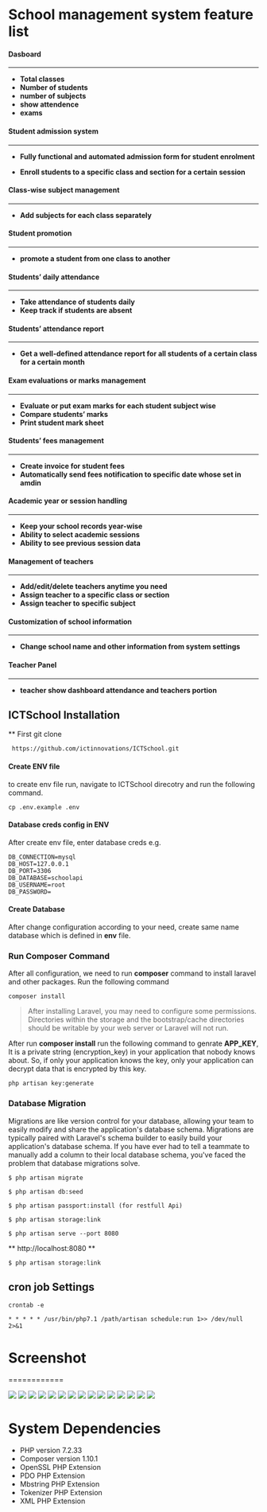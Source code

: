 
School management system feature list
====================================

#### Dasboard
-------------
* __Total classes__
* __Number of students__
* __number of subjects__
* __show attendence__
* __exams__

#### Student admission system 
-----------------------------
* __Fully functional and automated admission form for student enrolment__

* __Enroll students to a specific class and section for a certain session__

#### Class-wise subject management  
----------------------------------
* __Add subjects for each class separately__

#### Student promotion 
-----------------------
* __promote a student from one class to another__

#### Students’ daily attendance  
-------------------------------
* __Take attendance of students daily__
* __Keep track if students are absent__


#### Students’ attendance report  
---------------------------------
* __Get a well-defined attendance report for all students of a certain class for a certain month__

#### Exam evaluations or marks management   
------------------------------------------
* __Evaluate or put exam marks for each student subject wise__
* __Compare students’ marks__
* __Print student mark sheet__

#### Students’ fees management   
-------------------------------
* __Create invoice for student fees__
* __Automatically send fees notification to specific date whose set in amdin__

#### Academic year or session handling    
---------------------------------------
* __Keep your school records year-wise__
* __Ability to select academic sessions__
* __Ability to see previous session data__

#### Management of teachers     
----------------------------
* __Add/edit/delete teachers anytime you need__
* __Assign teacher to a specific class or section__
* __Assign teacher to specific subject__

#### Customization of school information    
-----------------------------------------
* __Change school name and other information from system settings__

#### Teacher Panel    
-------------------
* __teacher show dashboard attendance and teachers portion__

## ICTSchool Installation


** First git clone
```
 https://github.com/ictinnovations/ICTSchool.git
 ```
#### Create ENV file
to create env file run, navigate to ICTSchool direcotry and run the following command.
```
cp .env.example .env
```
#### Database creds config in ENV

After create env file, enter database creds e.g.
```
DB_CONNECTION=mysql
DB_HOST=127.0.0.1
DB_PORT=3306
DB_DATABASE=schoolapi
DB_USERNAME=root
DB_PASSWORD=
```

#### Create Database
After change configuration according to your need, create same name database which is defined in **env** file.

### Run Composer Command
After all configuration, we need to run **composer** command to install laravel and other packages. Run the following command
```
composer install
```
>After installing Laravel, you may need to configure some permissions. Directories within the storage and the bootstrap/cache directories should be writable by your web server or Laravel will not run.

After run **composer install**  run the following command to genrate **APP_KEY**, It is a private string (encryption_key) in your application that nobody knows about. So, if only your application knows the key, only your application can decrypt data that is encrypted by this key.
```
php artisan key:generate
```
### Database Migration
Migrations are like version control for your database, allowing your team to easily modify and share the application's database schema. Migrations are typically paired with Laravel's schema builder to easily build your application's database schema. If you have ever had to tell a teammate to manually add a column to their local database schema, you've faced the problem that database migrations solve.
```
$ php artisan migrate
```
```
$ php artisan db:seed
```
```
$ php artisan passport:install (for restfull Api)
```
```
$ php artisan storage:link
```
```
$ php artisan serve --port 8080
```
**  http://localhost:8080 **
```
$ php artisan storage:link

```
## cron job Settings
```
crontab -e

* * * * * /usr/bin/php7.1 /path/artisan schedule:run 1>> /dev/null 2>&1

```
# Screenshot
============

<img src="screenshoot/Screenshot(21).png" >
<img src="screenshoot/Screenshot(22).png" >
<img src="screenshoot/Screenshot(23).png" >
<img src="screenshoot/Screenshot(24).png" >
<img src="screenshoot/Screenshot(25).png" >
<img src="screenshoot/Screenshot(26).png" >
<img src="screenshoot/Screenshot(27).png" >
<img src="screenshoot/Screenshot(28).png" >
<img src="screenshoot/Screenshot(29).png" >
<img src="screenshoot/Screenshot(30).png" >
<img src="screenshoot/Screenshot(31).png" >
<img src="screenshoot/Screenshot(32).png" >
<img src="screenshoot/Screenshot(34).png" >
<img src="screenshoot/Screenshot(35).png" >
<img src="screenshoot/Screenshot(33).png" >

System Dependencies
===================
- PHP version 7.2.33
- Composer version 1.10.1
- OpenSSL PHP Extension
- PDO PHP Extension
- Mbstring PHP Extension
- Tokenizer PHP Extension
- XML PHP Extension
